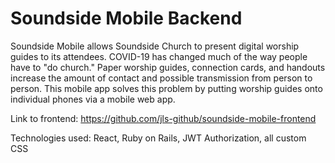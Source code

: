 # Soundside Mobile Backend

Soundside Mobile allows Soundside Church to present digital worship guides to its attendees. COVID-19 has changed much of the way people have to "do church." Paper worship guides, connection cards, and handouts increase the amount of contact and possible transmission from person to person. This mobile app solves this problem by putting worship guides onto individual phones via a mobile web app.

Link to frontend: https://github.com/jls-github/soundside-mobile-frontend

Technologies used: React, Ruby on Rails, JWT Authorization, all custom CSS